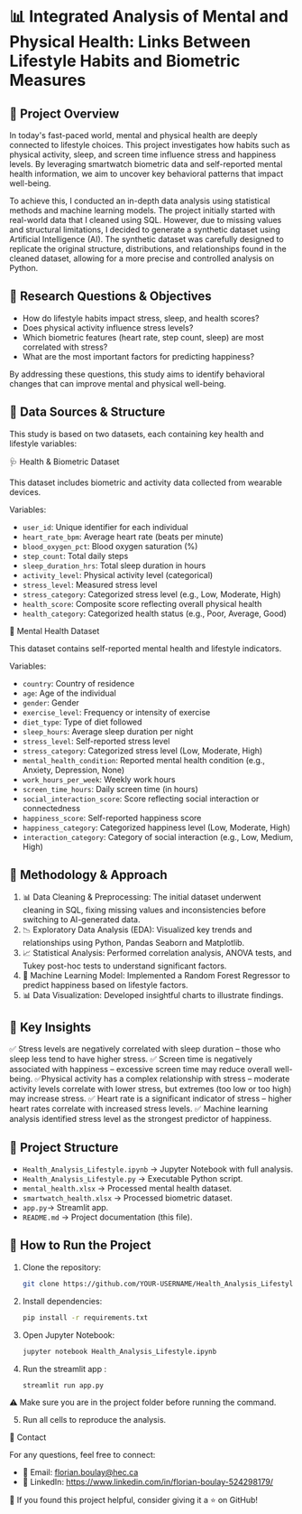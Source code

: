 # 📊 Integrated Analysis of Mental and Physical Health: Links Between Lifestyle Habits and Biometric Measures

## 📌 Project Overview

In today's fast-paced world, mental and physical health are deeply connected to lifestyle choices. This project investigates how habits such as physical activity, sleep, and screen time influence stress and happiness levels. By leveraging smartwatch biometric data and self-reported mental health information, we aim to uncover key behavioral patterns that impact well-being.

To achieve this, I conducted an in-depth data analysis using statistical methods and machine learning models. The project initially started with real-world data that I cleaned using SQL. However, due to missing values and structural limitations, I decided to generate a synthetic dataset using Artificial Intelligence (AI). The synthetic dataset was carefully designed to replicate the original structure, distributions, and relationships found in the cleaned dataset, allowing for a more precise and controlled analysis on Python.

## 📌 Research Questions & Objectives

- How do lifestyle habits impact stress, sleep, and health scores?
- Does physical activity influence stress levels?
- Which biometric features (heart rate, step count, sleep) are most correlated with stress?
- What are the most important factors for predicting happiness?

By addressing these questions, this study aims to identify behavioral changes that can improve mental and physical well-being.

## 📌 Data Sources & Structure

This study is based on two datasets, each containing key health and lifestyle variables:

🩺 Health & Biometric Dataset

This dataset includes biometric and activity data collected from wearable devices.

Variables:

- `user_id`: Unique identifier for each individual  
- `heart_rate_bpm`: Average heart rate (beats per minute)  
- `blood_oxygen_pct`: Blood oxygen saturation (%)  
- `step_count`: Total daily steps  
- `sleep_duration_hrs`: Total sleep duration in hours  
- `activity_level`: Physical activity level (categorical)  
- `stress_level`: Measured stress level  
- `stress_category`: Categorized stress level (e.g., Low, Moderate, High)  
- `health_score`: Composite score reflecting overall physical health  
- `health_category`: Categorized health status (e.g., Poor, Average, Good)  


🧠 Mental Health Dataset

This dataset contains self-reported mental health and lifestyle indicators.

Variables:

- `country`: Country of residence  
- `age`: Age of the individual  
- `gender`: Gender  
- `exercise_level`: Frequency or intensity of exercise  
- `diet_type`: Type of diet followed  
- `sleep_hours`: Average sleep duration per night  
- `stress_level`: Self-reported stress level  
- `stress_category`: Categorized stress level (Low, Moderate, High)  
- `mental_health_condition`: Reported mental health condition (e.g., Anxiety, Depression, None)  
- `work_hours_per_week`: Weekly work hours  
- `screen_time_hours`: Daily screen time (in hours)  
- `social_interaction_score`: Score reflecting social interaction or connectedness  
- `happiness_score`: Self-reported happiness score  
- `happiness_category`: Categorized happiness level (Low, Moderate, High)  
- `interaction_category`: Category of social interaction (e.g., Low, Medium, High)  


## 📌 Methodology & Approach

1. 📊 Data Cleaning & Preprocessing: The initial dataset underwent cleaning in SQL, fixing missing values and inconsistencies before switching to AI-generated data.
2. 📉 Exploratory Data Analysis (EDA): Visualized key trends and relationships using Python, Pandas Seaborn and Matplotlib.
3. 📈 Statistical Analysis: Performed correlation analysis, ANOVA tests, and Tukey post-hoc tests to understand significant factors.
4. 🤖 Machine Learning Model: Implemented a Random Forest Regressor to predict happiness based on lifestyle factors.
5. 📊 Data Visualization: Developed insightful charts to illustrate findings.

## 📌 Key Insights

✅ Stress levels are negatively correlated with sleep duration – those who sleep less tend to have higher stress. 
✅ Screen time is negatively associated with happiness – excessive screen time may reduce overall well-being. 
✅Physical activity has a complex relationship with stress – moderate activity levels correlate with lower stress, but extremes (too low or too high) may increase stress. 
✅ Heart rate is a significant indicator of stress – higher heart rates correlate with increased stress levels.
✅ Machine learning analysis identified stress level as the strongest predictor of happiness.

## 📌 Project Structure

- `Health_Analysis_Lifestyle.ipynb` → Jupyter Notebook with full analysis.
- `Health_Analysis_Lifestyle.py` → Executable Python script.
- `mental_health.xlsx` → Processed mental health dataset.
- `smartwatch_health.xlsx` → Processed biometric dataset.
- `app.py`→ Streamlit app.
- `README.md` → Project documentation (this file).

## 📌 How to Run the Project

1. Clone the repository:
    
    ```bash
    git clone https://github.com/YOUR-USERNAME/Health_Analysis_Lifestyle.git
    ```
    
2. Install dependencies:
    
    ```bash
    pip install -r requirements.txt
    ```
    
3. Open Jupyter Notebook:
    
    ```bash
    jupyter notebook Health_Analysis_Lifestyle.ipynb
    ```
4. Run the streamlit app : 
    ```bash
    streamlit run app.py
⚠️ Make sure you are in the project folder before running the command.
    
  
5. Run all cells to reproduce the analysis.

 📩 Contact

For any questions, feel free to connect:

- 📧 Email: florian.boulay@hec.ca
- 🔗 LinkedIn: https://www.linkedin.com/in/florian-boulay-524298179/

🚀 If you found this project helpful, consider giving it a ⭐ on GitHub!

